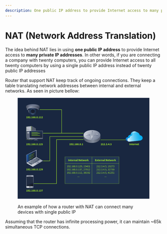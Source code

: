 ```yaml
---
description: One public IP address to provide Internet access to many private IP addresses
---
```


# NAT (Network Address Translation)

The idea behind NAT lies in using **one public IP address** to provide Internet access to **many private IP addresses**. In other words, if you are connecting a company with twenty computers, you can provide Internet access to all twenty computers by using a single public IP address instead of twenty public IP addresses

Router that support NAT keep track of ongoing connections. They keep a table translating network addresses between internal and external networks. As seen in picture bellow:

<figure><img src="../../../.gitbook/assets/5f04259cf9bf5b57aed2c476-1719849362861.svg" alt=""><figcaption><p>An example of how a router with NAT can connect many devices with single public IP</p></figcaption></figure>

Assuming that the router has infinite processing power, it can maintain \~65k simultaneous TCP connections.
